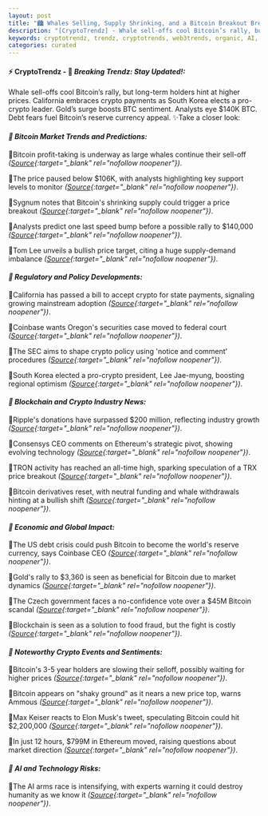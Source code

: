 ```yaml
---
layout: post
title: "🏙️ Whales Selling, Supply Shrinking, and a Bitcoin Breakout Brewing"
description: "[CryptoTrendz] - Whale sell-offs cool Bitcoin’s rally, but long-term holders hint at higher prices. California embraces crypto payments as South Korea elects a pro-crypto leader. Gold’s surge boosts BTC sentiment. Analysts eye $140K BTC. Debt fears fuel Bitcoin’s reserve currency appeal."
keywords: cryptotrendz, trendz, cryptotrends, web3trends, organic, AI, CEO, BTC, crypto, Korea, Analyst, Bitcoin, Market, Ethereum, Elon
categories: curated
---
```


#### ⚡ CryptoTrendz - 📌 *Breaking Trendz: Stay Updated!:*

Whale sell-offs cool Bitcoin’s rally, but long-term holders hint at higher prices. California embraces crypto payments as South Korea elects a pro-crypto leader. Gold’s surge boosts BTC sentiment. Analysts eye $140K BTC. Debt fears fuel Bitcoin’s reserve currency appeal. ✨Take a closer look:


#### *🔖  Bitcoin Market Trends and Predictions:*  

🔹Bitcoin profit-taking is underway as large whales continue their sell-off *([Source](https://s.avyag.com/wkg3){:target="_blank" rel="nofollow noopener"})*.  

🔹The price paused below $106K, with analysts highlighting key support levels to monitor *([Source](https://s.avyag.com/cm84){:target="_blank" rel="nofollow noopener"})*.  

🔹Sygnum notes that Bitcoin's shrinking supply could trigger a price breakout *([Source](https://s.avyag.com/fizb){:target="_blank" rel="nofollow noopener"})*.  

🔹Analysts predict one last speed bump before a possible rally to $140,000 *([Source](https://s.avyag.com/h0p7){:target="_blank" rel="nofollow noopener"})*.  

🔹Tom Lee unveils a bullish price target, citing a huge supply-demand imbalance *([Source](https://s.avyag.com/xvi9){:target="_blank" rel="nofollow noopener"})*.  

#### *🔖  Regulatory and Policy Developments:*  

🔹California has passed a bill to accept crypto for state payments, signaling growing mainstream adoption *([Source](https://s.avyag.com/bxdp){:target="_blank" rel="nofollow noopener"})*.  

🔹Coinbase wants Oregon's securities case moved to federal court *([Source](https://s.avyag.com/nbjv){:target="_blank" rel="nofollow noopener"})*.  

🔹The SEC aims to shape crypto policy using 'notice and comment' procedures *([Source](https://s.avyag.com/par2){:target="_blank" rel="nofollow noopener"})*.  

🔹South Korea elected a pro-crypto president, Lee Jae-myung, boosting regional optimism *([Source](https://s.avyag.com/lhyg){:target="_blank" rel="nofollow noopener"})*.  

#### *🔖  Blockchain and Crypto Industry News:*  

🔹Ripple's donations have surpassed $200 million, reflecting industry growth *([Source](https://s.avyag.com/8so9){:target="_blank" rel="nofollow noopener"})*.  

🔹Consensys CEO comments on Ethereum's strategic pivot, showing evolving technology *([Source](https://s.avyag.com/8soz){:target="_blank" rel="nofollow noopener"})*.  

🔹TRON activity has reached an all-time high, sparking speculation of a TRX price breakout *([Source](https://s.avyag.com/5bmb){:target="_blank" rel="nofollow noopener"})*.  

🔹Bitcoin derivatives reset, with neutral funding and whale withdrawals hinting at a bullish shift *([Source](https://s.avyag.com/px4u){:target="_blank" rel="nofollow noopener"})*.  

#### *🔖  Economic and Global Impact:*  

🔹The US debt crisis could push Bitcoin to become the world's reserve currency, says Coinbase CEO *([Source](https://s.avyag.com/9c9e){:target="_blank" rel="nofollow noopener"})*.  

🔹Gold's rally to $3,360 is seen as beneficial for Bitcoin due to market dynamics *([Source](https://s.avyag.com/kvyk){:target="_blank" rel="nofollow noopener"})*.  

🔹The Czech government faces a no-confidence vote over a $45M Bitcoin scandal *([Source](https://s.avyag.com/01ke){:target="_blank" rel="nofollow noopener"})*.  

🔹Blockchain is seen as a solution to food fraud, but the fight is costly *([Source](https://s.avyag.com/rf25){:target="_blank" rel="nofollow noopener"})*.  

#### *🔖  Noteworthy Crypto Events and Sentiments:*  

🔹Bitcoin's 3-5 year holders are slowing their selloff, possibly waiting for higher prices *([Source](https://s.avyag.com/yain){:target="_blank" rel="nofollow noopener"})*.  

🔹Bitcoin appears on "shaky ground" as it nears a new price top, warns Ammous *([Source](https://s.avyag.com/rpq7){:target="_blank" rel="nofollow noopener"})*.  

🔹Max Keiser reacts to Elon Musk's tweet, speculating Bitcoin could hit $2,200,000 *([Source](https://s.avyag.com/o52k){:target="_blank" rel="nofollow noopener"})*.  

🔹In just 12 hours, $799M in Ethereum moved, raising questions about market direction *([Source](https://s.avyag.com/eg02){:target="_blank" rel="nofollow noopener"})*.  

#### *🔖  AI and Technology Risks:*  

🔹The AI arms race is intensifying, with experts warning it could destroy humanity as we know it *([Source](https://s.avyag.com/0p3c){:target="_blank" rel="nofollow noopener"})*.